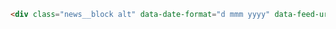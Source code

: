 ```html
<div class="news__block alt" data-date-format="d mmm yyyy" data-feed-url="http://theconversation.com/articles.atom"></div>
```
<div class="news__block alt" data-date-format="d mmm yyyy" data-feed-url="http://theconversation.com/articles.atom"></div>
